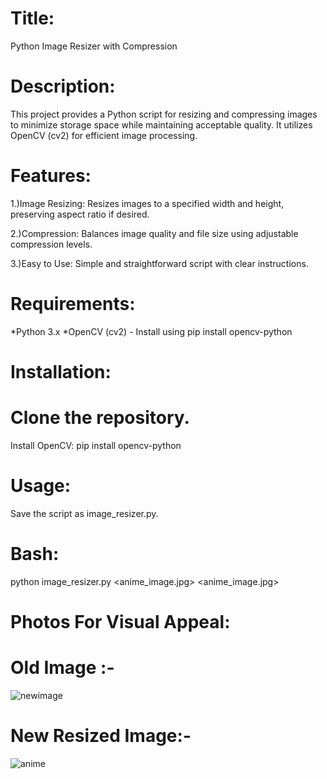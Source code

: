 
# Title:

Python Image Resizer with Compression

# Description:

This project provides a Python script for resizing and compressing images to minimize storage space while maintaining acceptable quality.
It utilizes OpenCV (cv2) for efficient image processing.

# Features:

1.)Image Resizing: Resizes images to a specified width and height, preserving aspect ratio if desired.

2.)Compression: Balances image quality and file size using adjustable compression levels.

3.)Easy to Use: Simple and straightforward script with clear instructions.

# Requirements:

*Python 3.x
*OpenCV (cv2) - Install using pip install opencv-python
 
# Installation:

# Clone the repository.

Install OpenCV: pip install opencv-python

# Usage:

Save the script as image_resizer.py.

# Bash:

python image_resizer.py <anime_image.jpg> <anime_image.jpg>


# Photos For Visual Appeal:

# Old Image :-

![newimage](https://github.com/Blacksujit/Image-Resizer/assets/148805811/3a5d4b07-b8d6-4348-9630-bda0951d45f2)


# New Resized Image:-
 
![anime](https://github.com/Blacksujit/Image-Resizer/assets/148805811/91815a57-cfa0-44b6-8ca6-5d773537c6a8)
